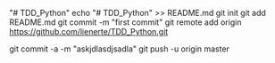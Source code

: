 "# TDD_Python" 
echo "# TDD_Python" >> README.md
git init
git add README.md
git commit -m "first commit"
git remote add origin https://github.com/lienerte/TDD_Python.git

git commit -a -m "askjdlasdjsadla"
git push -u origin master